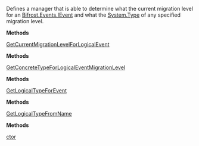 Defines a manager that is able to determine what the current migration level for an [Bifrost.Events.IEvent](Bifrost.Events.IEvent) and what the [System.Type](System.Type) of any specified migration level.

**Methods**

[GetCurrentMigrationLevelForLogicalEvent](Bifrost.Events.IEventMigrationHierarchyManager.GetCurrentMigrationLevelForLogicalEvent)


**Methods**

[GetConcreteTypeForLogicalEventMigrationLevel](Bifrost.Events.IEventMigrationHierarchyManager.GetConcreteTypeForLogicalEventMigrationLevel)


**Methods**

[GetLogicalTypeForEvent](Bifrost.Events.IEventMigrationHierarchyManager.GetLogicalTypeForEvent)


**Methods**

[GetLogicalTypeFromName](Bifrost.Events.IEventMigrationHierarchyManager.GetLogicalTypeFromName)


**Methods**

[ctor](Bifrost.Events.EventMigrationHierarchyManager.ctor)
